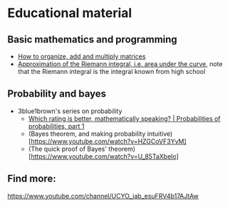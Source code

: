 # Educational material

## Basic mathematics and programming
- [How to organize, add and multiply matrices](https://www.youtube.com/watch?v=kqWCwwyeE6k)
- [Approximation of the Riemann integral, i.e. area under the curve](https://www.khanacademy.org/math/ap-calculus-ab/ab-integration-new/ab-6-2/v/simple-riemann-approximation-using-rectangles?fbclid=IwAR1KN1Rl5ohtuVJp1VPafI5uEI6R1U1gPOHKx4KcoIajiCoM9nFtCFhPusY), note that the Riemann integral is the integral known from high school


## Probability and bayes
- 3blue1brown's series on probability
  - [Which rating is better, mathematically speaking? | Probabilities of probabilities, part 1](https://www.youtube.com/watch?v=8idr1WZ1A7Q)
  - (Bayes theorem, and making probability intuitive)[https://www.youtube.com/watch?v=HZGCoVF3YvM]
  - (The quick proof of Bayes' theorem)[https://www.youtube.com/watch?v=U_85TaXbeIo]
  
## Find more:
https://www.youtube.com/channel/UCYO_jab_esuFRV4b17AJtAw
